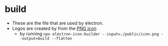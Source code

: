 # build

- These are the file that are used by electron.
- Logos are created by from the [PNG icon](./../public/icon.png)
  - by running `npx electron-icon-builder --input=./public/icon.png --output=build --flatten`
